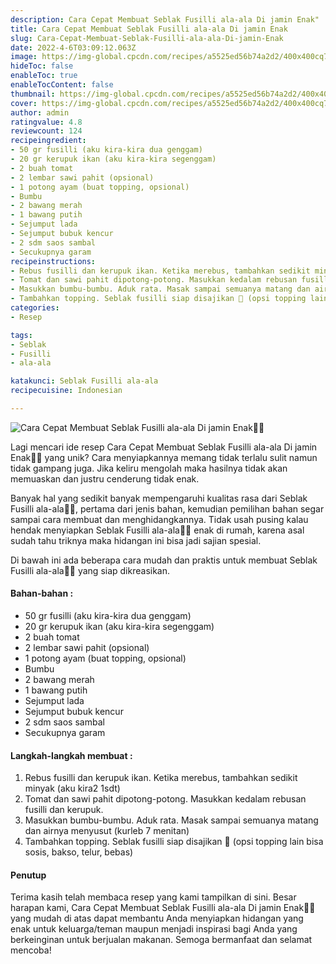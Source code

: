 ```yaml
---
description: Cara Cepat Membuat Seblak Fusilli ala-ala Di jamin Enak"
title: Cara Cepat Membuat Seblak Fusilli ala-ala Di jamin Enak
slug: Cara-Cepat-Membuat-Seblak-Fusilli-ala-ala-Di-jamin-Enak
date: 2022-4-6T03:09:12.063Z
image: https://img-global.cpcdn.com/recipes/a5525ed56b74a2d2/400x400cq70/photo.jpg
hideToc: false
enableToc: true
enableTocContent: false
thumbnail: https://img-global.cpcdn.com/recipes/a5525ed56b74a2d2/400x400cq70/photo.jpg
cover: https://img-global.cpcdn.com/recipes/a5525ed56b74a2d2/400x400cq70/photo.jpg
author: admin
ratingvalue: 4.8
reviewcount: 124
recipeingredient:
- 50 gr fusilli (aku kira-kira dua genggam)
- 20 gr kerupuk ikan (aku kira-kira segenggam)
- 2 buah tomat
- 2 lembar sawi pahit (opsional)
- 1 potong ayam (buat topping, opsional)
- Bumbu
- 2 bawang merah
- 1 bawang putih
- Sejumput lada
- Sejumput bubuk kencur
- 2 sdm saos sambal
- Secukupnya garam
recipeinstructions:
- Rebus fusilli dan kerupuk ikan. Ketika merebus, tambahkan sedikit minyak (aku kira2 1sdt)
- Tomat dan sawi pahit dipotong-potong. Masukkan kedalam rebusan fusilli dan kerupuk.
- Masukkan bumbu-bumbu. Aduk rata. Masak sampai semuanya matang dan airnya menyusut (kurleb 7 menitan)
- Tambahkan topping. Seblak fusilli siap disajikan 🌼 (opsi topping lain bisa sosis, bakso, telur, bebas)
categories:
- Resep

tags:
- Seblak
- Fusilli
- ala-ala

katakunci: Seblak Fusilli ala-ala
recipecuisine: Indonesian

---
```


![Cara Cepat Membuat Seblak Fusilli ala-ala Di jamin Enak👩‍🍳](https://img-global.cpcdn.com/recipes/a5525ed56b74a2d2/400x400cq70/photo.jpg)

Lagi mencari ide resep Cara Cepat Membuat Seblak Fusilli ala-ala Di jamin Enak👩‍🍳 yang unik? Cara menyiapkannya memang tidak terlalu sulit namun tidak gampang juga. Jika keliru mengolah maka hasilnya tidak akan memuaskan dan justru cenderung tidak enak.

Banyak hal yang sedikit banyak mempengaruhi kualitas rasa dari Seblak Fusilli ala-ala👩‍🍳, pertama dari jenis bahan, kemudian pemilihan bahan segar sampai cara membuat dan menghidangkannya. Tidak usah pusing kalau hendak menyiapkan Seblak Fusilli ala-ala👩‍🍳 enak di rumah, karena asal sudah tahu triknya maka hidangan ini bisa jadi sajian spesial.

Di bawah ini ada beberapa cara mudah dan praktis untuk membuat Seblak Fusilli ala-ala👩‍🍳 yang siap dikreasikan.

<!--inarticleads1-->

#### Bahan-bahan :

- 50 gr fusilli (aku kira-kira dua genggam)
- 20 gr kerupuk ikan (aku kira-kira segenggam)
- 2 buah tomat
- 2 lembar sawi pahit (opsional)
- 1 potong ayam (buat topping, opsional)
- Bumbu
- 2 bawang merah
- 1 bawang putih
- Sejumput lada
- Sejumput bubuk kencur
- 2 sdm saos sambal
- Secukupnya garam

<!--inarticleads2-->

#### Langkah-langkah membuat :

1. Rebus fusilli dan kerupuk ikan. Ketika merebus, tambahkan sedikit minyak (aku kira2 1sdt)
1. Tomat dan sawi pahit dipotong-potong. Masukkan kedalam rebusan fusilli dan kerupuk.
1. Masukkan bumbu-bumbu. Aduk rata. Masak sampai semuanya matang dan airnya menyusut (kurleb 7 menitan)
1. Tambahkan topping. Seblak fusilli siap disajikan 🌼 (opsi topping lain bisa sosis, bakso, telur, bebas)

#### Penutup

Terima kasih telah membaca resep yang kami tampilkan di sini. Besar harapan kami, Cara Cepat Membuat Seblak Fusilli ala-ala Di jamin Enak👩‍🍳 yang mudah di atas dapat membantu Anda menyiapkan hidangan yang enak untuk keluarga/teman maupun menjadi inspirasi bagi Anda yang berkeinginan untuk berjualan makanan. Semoga bermanfaat dan selamat mencoba!